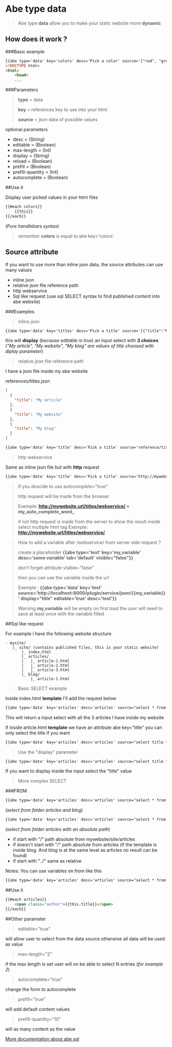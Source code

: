 # Abe type data

> Abe type __data__ allow you to make your static website more __dynamic__

## How does it work ?

###Basic example

```html
{{abe type='data' key='colors' desc='Pick a color' source='["red", "green", "yellow"]'}}
<!DOCTYPE html>
<html>
	<head>
	...
```

###Parameters

> __type__ = data
> 
> __key__ = references key to use into your html
> 
> __source__ = json data of possible values

optional parameters

- desc = (String)
- editable = (Boolean)
- max-length = (Int)
- display = (String)
- reload = (Boolean)
- prefill = (Boolean)
- prefill-quantity = (Int)
- autocomplete = (Boolean)

##Use it

Display user picked values in your html files

```html
{{#each colors}}
	{{this}}
{{/each}}
```
(*Pure handlebars syntax*)

> remember __colors__ is equal to abe key='colors'

## Source attribute

If you want to use more than inline json data, the source attributes can use many values

- inline json
- relative json file reference path
- http webservice
- Sql like request (use sql SELECT syntax to find published content into abe website)

###Examples

> Inline json

```html
{{abe type='data' key='titles' desc='Pick a title' source='[{"title":"My article"},{"title":"My website"},{"title":"My blog"}]' display="title" editable="true"}}
```

this will __display__ (*because editable is true*) an input select with __3 choices__ (*"My article", "My website", "My blog" are values of title choosed with diplay parameter*)

> relative json file reference path

I have a json file inside my abe website

references/titles.json

```json
[
  {
    "title": "My article"
  },
  {
    "title": "My website"
  },
  {
    "title": "My blog"
  }
]
```

```html
{{abe type='data' key='title' desc='Pick a title' source='reference/titles.json' display="title" editable="true"}}
```

> http webservice

Same as inline json file but with __http__ request

```html
{{abe type='data' key='title' desc='Pick a title' source='http://mywebsite.url/titles/webservice' display="title" editable="true"}}
```

> if you descide to use autocomplete="true"
> 
> http request will be made from the browser
> 
> Exemple: **http://mywebsite.url/titles/webservice/ + my_auto_complete_word_**
>
> if not http request is made from the server to show the result inside select multiple html tag
> Exemple: **http://mywebsite.url/titles/webservice/**

> How to add a variable after /webservice/ from server side request ?
> 
> create a placeholder
> **{{abe type='text' key='my_variable' desc='some variable' tab='default' visible="false"}}**
> 
> don't forget attribute visible="false"
> 
> then you can use the variable inside the url
> 
> Exemple : **{{abe type='data' key='test' source='http://localhost:8000/plugin/service/json/{{my_variable}}' display="title" editable='true' desc='test'}}**
> 
> Warning **my_variable** will be empty on first load the user will need to save at least once with the variable filled

##Sql like request

For example i have the following website structure

```
- mysite/
   |_ site/ (contains published files, this is your static website)
       |_ index.html
       |_ articles/
       |   |_ article-1.html
       |   |_ article-2.html
       |   |_ article-3.html
       |_ blog/
           |_ article-1.html
```

> Basic SELECT example

Inside index.html __template__ I'll add the request below

```html
{{abe type='data' key='articles' desc='articles' source="select * from articles" editable="true"}}
```
This will return a input select with all the 3 articles I have inside my website

If inside article.html __template__ we have an attribute abe key="title" you can only select the title if you want

```html
{{abe type='data' key='articles' desc='articles' source="select title from articles" editable="true"}}
```

> Use the "display" parameter

```html
{{abe type='data' key='articles' desc='articles' source="select title from articles" display="title" editable="true"}}
```
If you want to display inside the input select the "title" value

> More complex SELECT

###FROM

```html
{{abe type='data' key='articles' desc='articles' source="select * from articles, blog" display="title" editable='true'"}}
```

(*select from folder articles and blog*)

```html
{{abe type='data' key='articles' desc='articles' source="select * from /articles" display="title" editable='true'"}}
```

(*select from folder articles with an absolute path*)

- if start with "/" path absolute from mywebsite/site/articles
- if doesn't start with "/" path absolute from articles (if the template is inside blog. And blog is at the same level as articles no result can be found)
- if start with "../" same as relative

Notes: You can use variables on from like this

```html
{{abe type='data' key='articles' desc='articles' source="select * from /{{some_json_key}}/{{some_other}}" display="title" editable='true'"}}
```

##Use it

```html
{{#each articles}}
	<span classs="author">{{this.title}}</span>
{{/each}}
```

##Other parameter

> editable="true"

will allow user to select from the data source otherwise all data will be used as value

> max-length="2"

if the max length is set user will on be able to select N entries (*for example 2*)

> autocomplete="true"

change the form to autocomplete 

> prefill="true"

will add default content values

> prefill-quantity="10"

will as many content as the value


[More documentation about abe sql](abe-sql.md)
